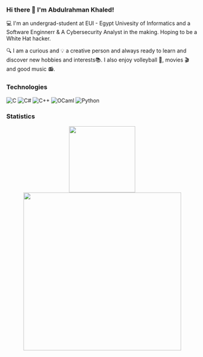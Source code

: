 ### Hi there 👋 I'm Abdulrahman Khaled!

💻 I'm an undergrad-student at EUI - Egypt Univesity of Informatics and a Software Enginnerr & A Cybersecurity Analyst in the making. Hoping to be a White Hat hacker.

:mag: I am a curious and :bulb: a creative person and always ready to learn and discover new hobbies and interests:books:.
I also enjoy volleyball 🏐, movies :clapper: and good music 📻.

### Technologies
![C](https://img.shields.io/badge/C-00599C?style=for-the-badge&logo=c&logoColor=white)
![C#](https://img.shields.io/badge/C%23-239120?style=for-the-badge&logo=c-sharp&logoColor=white)
![C++](https://img.shields.io/badge/C%2B%2B-00599C?style=for-the-badge&logo=c%2B%2B&logoColor=white)
![OCaml](https://img.shields.io/badge/OCaml-0077B5?style=for-the-badge&logo=Ocaml&logoColor=white&labelColor=%23F18903&color=%23484444%20)
![Python](https://img.shields.io/badge/Python-FFD43B?style=for-the-badge&logo=python&logoColor=blue)

### Statistics

<p align="center">
    <img src="https://github-readme-stats.vercel.app/api/top-langs/?username=bebo-k-s&layout=compact&text_bold=true&hide=xslt&langs_count=10&theme=github_dark_dimmed" height="174" />
    <img src="https://github-readme-stats.vercel.app/api?username=bebo-k-s&show_icons=true&rank_icon=github&text_bold=true&theme=github_dark_dimmed" width="415"/>
</p>
